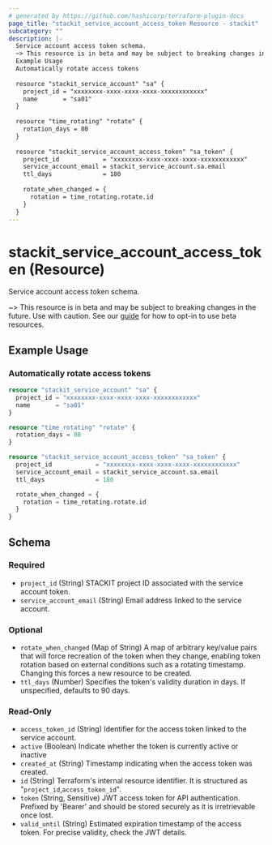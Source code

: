 ```yaml
---
# generated by https://github.com/hashicorp/terraform-plugin-docs
page_title: "stackit_service_account_access_token Resource - stackit"
subcategory: ""
description: |-
  Service account access token schema.
  ~> This resource is in beta and may be subject to breaking changes in the future. Use with caution. See our guide https://registry.terraform.io/providers/stackitcloud/stackit/latest/docs/guides/opting_into_beta_resources for how to opt-in to use beta resources.
  Example Usage
  Automatically rotate access tokens
  
  resource "stackit_service_account" "sa" {
    project_id = "xxxxxxxx-xxxx-xxxx-xxxx-xxxxxxxxxxxx"
    name       = "sa01"
  }
  
  resource "time_rotating" "rotate" {
    rotation_days = 80
  }
  
  resource "stackit_service_account_access_token" "sa_token" {
    project_id            = "xxxxxxxx-xxxx-xxxx-xxxx-xxxxxxxxxxxx"
    service_account_email = stackit_service_account.sa.email
    ttl_days              = 180
  
    rotate_when_changed = {
      rotation = time_rotating.rotate.id
    }
  }
---
```


# stackit_service_account_access_token (Resource)

Service account access token schema.

~> This resource is in beta and may be subject to breaking changes in the future. Use with caution. See our [guide](https://registry.terraform.io/providers/stackitcloud/stackit/latest/docs/guides/opting_into_beta_resources) for how to opt-in to use beta resources.
## Example Usage


### Automatically rotate access tokens
```terraform
resource "stackit_service_account" "sa" {
  project_id = "xxxxxxxx-xxxx-xxxx-xxxx-xxxxxxxxxxxx"
  name       = "sa01"
}

resource "time_rotating" "rotate" {
  rotation_days = 80
}

resource "stackit_service_account_access_token" "sa_token" {
  project_id            = "xxxxxxxx-xxxx-xxxx-xxxx-xxxxxxxxxxxx"
  service_account_email = stackit_service_account.sa.email
  ttl_days              = 180

  rotate_when_changed = {
    rotation = time_rotating.rotate.id
  }
}

```



<!-- schema generated by tfplugindocs -->
## Schema

### Required

- `project_id` (String) STACKIT project ID associated with the service account token.
- `service_account_email` (String) Email address linked to the service account.

### Optional

- `rotate_when_changed` (Map of String) A map of arbitrary key/value pairs that will force recreation of the token when they change, enabling token rotation based on external conditions such as a rotating timestamp. Changing this forces a new resource to be created.
- `ttl_days` (Number) Specifies the token's validity duration in days. If unspecified, defaults to 90 days.

### Read-Only

- `access_token_id` (String) Identifier for the access token linked to the service account.
- `active` (Boolean) Indicate whether the token is currently active or inactive
- `created_at` (String) Timestamp indicating when the access token was created.
- `id` (String) Terraform's internal resource identifier. It is structured as "`project_id`,`access_token_id`".
- `token` (String, Sensitive) JWT access token for API authentication. Prefixed by 'Bearer' and should be stored securely as it is irretrievable once lost.
- `valid_until` (String) Estimated expiration timestamp of the access token. For precise validity, check the JWT details.
